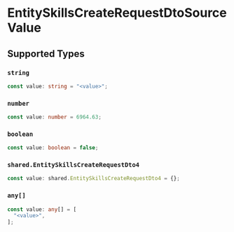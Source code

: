 # EntitySkillsCreateRequestDtoSourceValue


## Supported Types

### `string`

```typescript
const value: string = "<value>";
```

### `number`

```typescript
const value: number = 6964.63;
```

### `boolean`

```typescript
const value: boolean = false;
```

### `shared.EntitySkillsCreateRequestDto4`

```typescript
const value: shared.EntitySkillsCreateRequestDto4 = {};
```

### `any[]`

```typescript
const value: any[] = [
  "<value>",
];
```

